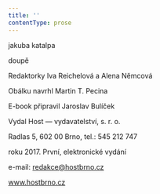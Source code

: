```yaml
---
title: ''
contentType: prose
---
```


<section>

jakuba katalpa

doupě

Redaktorky Iva Reichelová a Alena Němcová

Obálku navrhl Martin T. Pecina

E-book připravil Jaroslav Bulíček

Vydal Host — vydavatelství, s. r. o.

Radlas 5, 602 00 Brno, tel.: 545 212 747

roku 2017. První, elektronické vydání

e-mail: redakce@hostbrno.cz

www.hostbrno.cz

</section>
